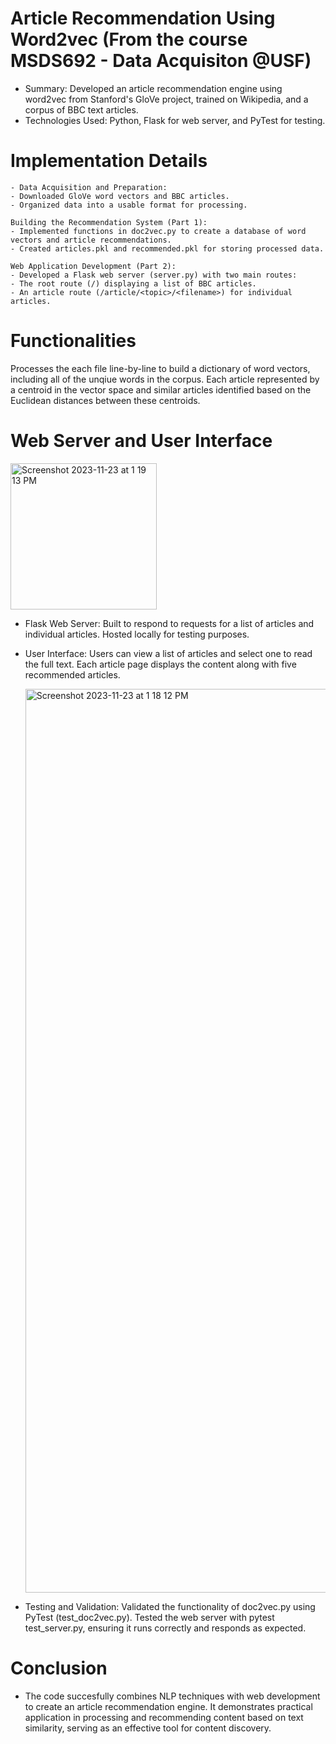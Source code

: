 # Article Recommendation Using Word2vec (From the course MSDS692 - Data Acquisiton @USF)

- Summary: Developed an article recommendation engine using word2vec from Stanford's GloVe project, trained on Wikipedia, and a corpus of BBC text articles.
- Technologies Used: Python, Flask for web server, and PyTest for testing.

# Implementation Details
    - Data Acquisition and Preparation:
    - Downloaded GloVe word vectors and BBC articles.
    - Organized data into a usable format for processing.

    Building the Recommendation System (Part 1):
    - Implemented functions in doc2vec.py to create a database of word vectors and article recommendations.
    - Created articles.pkl and recommended.pkl for storing processed data.

    Web Application Development (Part 2):
    - Developed a Flask web server (server.py) with two main routes:
    - The root route (/) displaying a list of BBC articles.
    - An article route (/article/<topic>/<filename>) for individual articles.

# Functionalities
Processes the each file line-by-line to build a dictionary of word vectors, including all of the unqiue words in the corpus.
Each article represented by a centroid in the vector space and similar articles identified based on the Euclidean distances between these centroids.

# Web Server and User Interface

<img width="234" alt="Screenshot 2023-11-23 at 1 19 13 PM" src="https://github.com/eren-bardak/Word2vec-BBCArticleRecommendation/assets/138029233/e6dd2b2e-e0fe-4ede-ada0-095d8118434c">

- Flask Web Server:
    Built to respond to requests for a list of articles and individual articles.
    Hosted locally for testing purposes.

- User Interface:
    Users can view a list of articles and select one to read the full text.
    Each article page displays the content along with five recommended articles.
  
  <img width="1446" alt="Screenshot 2023-11-23 at 1 18 12 PM" src="https://github.com/eren-bardak/Word2vec-BBCArticleRecommendation/assets/138029233/4c649cab-20ba-4812-8530-e3eae7d88f5f">

- Testing and Validation:
    Validated the functionality of doc2vec.py using PyTest (test_doc2vec.py).
    Tested the web server with pytest test_server.py, ensuring it runs correctly and responds as expected.

# Conclusion
- The code succesfully combines NLP techniques with web development to create an article recommendation engine. It demonstrates practical application in processing and recommending content based on text similarity, serving as an effective tool for content discovery.
